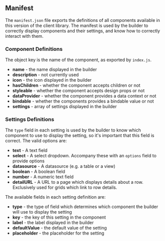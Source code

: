 ## Manifest

The `manifest.json` file exports the definitions of all components available in this version
of the client library. The manifest is used by the builder to correctly display components and
their settings, and know how to correctly interact with them.

### Component Definitions

The object key is the name of the component, as exported by `index.js`.

- **name** - the name displayed in the builder
- **description** - not currently used
- **icon** - the icon displayed in the builder
- **hasChildren** - whether the component accepts children or not
- **styleable** - whether the component accepts design props or not
- **dataProvider** - whether the component provides a data context or not
- **bindable** - whether the components provides a bindable value or not
- **settings** - array of settings displayed in the builder

### Settings Definitions

The `type` field in each setting is used by the builder to know which component to use to display
the setting, so it's important that this field is correct. The valid options are:

- **text** - A text field
- **select** - A select dropdown. Accompany these with an `options` field to provide options
- **datasource** - A datasource (e.g. a table or a view)
- **boolean** - A boolean field
- **number** - A numeric text field
- **detailURL** - A URL to a page which displays details about a row.
  Exclusively used for grids which link to row details.

The available fields in each setting definition are:

- **type** - the type of field which determines which component the builder will use
  to display the setting
- **key** - the key of this setting in the component
- **label** - the label displayed in the builder
- **defaultValue** - the default value of the setting
- **placeholder** - the placeholder for the setting
